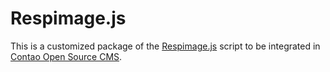 Respimage.js
============

This is a customized package of the [Respimage.js][1] script to be integrated
in [Contao Open Source CMS][2].


[1]: https://github.com/aFarkas/respimage/
[2]: https://contao.org
